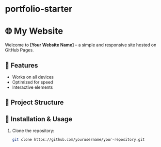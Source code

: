 # portfolio-starter
# 🌐 My Website

Welcome to **[Your Website Name]** – a simple and responsive site hosted on GitHub Pages.

## 🚀 Features
- Works on all devices
- Optimized for speed
- Interactive elements

## 📂 Project Structure

## 🔧 Installation & Usage
1. Clone the repository:
   ```sh
   git clone https://github.com/yourusername/your-repository.git
